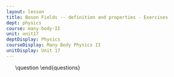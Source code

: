 ```yaml
---
layout: lesson
title: Boson Fields -- definition and properties - Exercises
dept: physics
course: many-body-II
unit: unit17
deptDisplay: Physics
courseDisplay: Many Body Physics II
unitDisplay: Unit 17
---
```

<ol>
\question
\end{questions}

